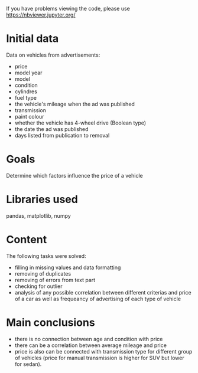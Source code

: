 If you have problems viewing the code, please use https://nbviewer.jupyter.org/
# Initial data
Data on vehicles from advertisements:
- price
- model year
- model
- condition
- cylindres
- fuel type
- the vehicle's mileage when the ad was published
- transmission
- paint colour
- whether the vehicle has 4-wheel drive (Boolean type)
- the date the ad was published
- days listed from publication to removal
# Goals
Determine which factors influence the price of a vehicle
# Libraries used
pandas, matplotlib, numpy
# Content
The following tasks were solved:
 - filling in missing values and data formatting
 - removing of duplicates
 - removing of errors from text part
 - checking for outlier
 - analysis of any possible correlation between different criterias and price of a car as well as frequeancy of advertising of each type of vehicle
# Main conclusions
- there is no connection between age and condition with price  
- there can be a correlation between average mileage and price
- price is also can be connected with transmission type for different group of vehicles (price for manual transmission is higher for SUV but lower for sedan).
